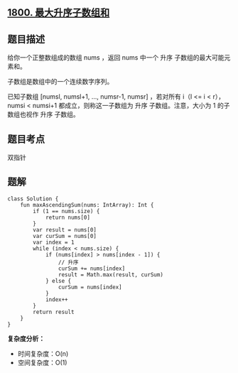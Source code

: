 ## [1800. 最大升序子数组和](https://leetcode.cn/problems/maximum-ascending-subarray-sum/)

## 题目描述

给你一个正整数组成的数组 nums ，返回 nums 中一个 升序 子数组的最大可能元素和。

子数组是数组中的一个连续数字序列。

已知子数组 [numsl, numsl+1, ..., numsr-1, numsr] ，若对所有 i（l <= i < r），numsi < numsi+1 都成立，则称这一子数组为 升序 子数组。注意，大小为 1 的子数组也视作 升序 子数组。

## 题目考点

双指针

## 题解
 
```
class Solution {
    fun maxAscendingSum(nums: IntArray): Int {
        if (1 == nums.size) {
            return nums[0]
        }
        var result = nums[0]
        var curSum = nums[0]
        var index = 1
        while (index < nums.size) {
            if (nums[index] > nums[index - 1]) {
                // 升序
                curSum += nums[index]
                result = Math.max(result, curSum)
            } else {
                curSum = nums[index]
            }
            index++
        }
        return result
    }
}
```

**复杂度分析：**

- 时间复杂度：O(n)
- 空间复杂度：O(1)
